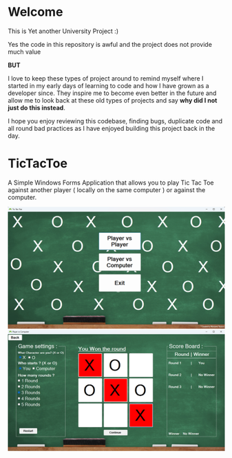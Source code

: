 # Welcome

This is Yet another University Project :)

Yes the code in this repository is awful and the project does not provide much value

**BUT**

I love to keep these types of project around to remind myself where I started in my early days of learning to code and how I have grown as a developer since. They inspire me to become even better in the future and allow me to look back at these old types of projects and say **why did I not just do this instead**.

I hope you enjoy reviewing this codebase, finding bugs, duplicate code and all round bad practices as I have enjoyed building this project back in the day.

# TicTacToe

A Simple Windows Forms Application that allows you to play Tic Tac Toe against another player ( locally on the same computer ) or against the computer.

<img src="/assets/screen2.png?raw=true">

<img src="/assets/screen1.png?raw=true">